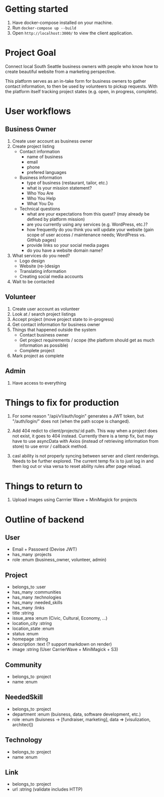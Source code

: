 # Getting started
1. Have docker-compose installed on your machine.
1. Run `docker-compose up --build`
1. Open `http://localhost:3000/` to view the client application.

# Project Goal
Connect local South Seattle business owners with people who know how to create
beautiful website from a marketing perspective.

This platform serves as an in-take form for business owners to gather contact
information, to then be used by volunteers to pickup requests. With the platform
itself tracking project states (e.g. open, in progress, complete).

# User workflows
## Business Owner
1. Create user account as business owner
1. Create project listing
    * Contact information
      * name of business
      * email
      * phone
      * prefered languages
    * Business information
      * type of business (restaurant, tailor, etc.)
      * what is your mission statement?
      * Who You Are
      * Who You Help
      * What You Do
    * Technical questions
      * what are your expectations from this quest? (may already be defined by platform mission)
      * are you currently using any services (e.g. WordPress, etc.)?
      * how frequently do you think you will update your website (gain scope of user access / maintenance needs; WordPress vs. GitHub pages)
      * provide links so your social media pages
      * do you have a website domain name?
1. What services do you need?
    * Logo design
    * Website (re-)design
    * Translating information
    * Creating social media accounts
1. Wait to be contacted

## Volunteer
1. Create user account as volunteer
1. Look at / search project listings
1. Accept project (move project state to in-progress)
1. Get contact information for business owner
1. Things that happened outside the system
    * Contact business owner
    * Get project requirements / scope (the platform should get as much information as possible)
    * Complete project
1. Mark project as complete

## Admin
1. Have access to everything

# Things to fix for production
1. For some reason "/api/v1/auth/login" generates a JWT token, but "/auth/login/" does not (when the path scope is changed).

1. Add 404 redict to client/projects/:id path. This way when a project does not exist, it goes to 404 instead. Currently there is a temp fix, but may have to use asyncData with Axios (instead of retrieving information from store) to use error / callback method.

1. casl ability is not properly syncing between server and client renderings. Needs to be further explored. The current temp fix is to just log in and then log out or visa versa to reset ability rules after page reload.

# Things to return to
1. Upload images using Carrrier Wave + MiniMagick for projects

# Outline of backend
## User
  * Email + Passowrd (Devise JWT)
  * has_many :projects
  * role :enum (business_owner, volunteer, admin)

## Project
  * belongs_to :user
  * has_many :communities
  * has_many :technologies
  * has_many :needed_skills
  * has_many :links
  * title :string
  * issue_area :enum (Civic, Cultural, Economy, ...)
  * location_city :string
  * location_state :enum
  * status :enum
  * homepage :string
  * description :text (? support markdown on render)
  * image :string (User CarrierWave + MiniMagick + S3)

## Community
  * belongs_to :project
  * name :enum

## NeededSkill
  * belongs_to :project
  * department :enum (buisness, data, software development, etc.)
  * role :enum (buisness -> [fundraiser, marketing], data => [visulization, architect])

## Technology
  * belongs_to :project
  * name :enum

## Link
  * belongs_to :project
  * url :string (validate includes HTTP)
